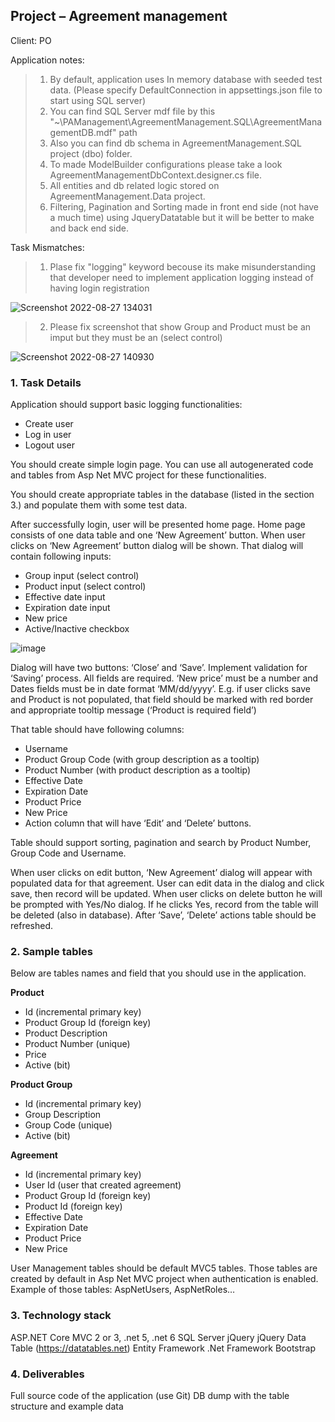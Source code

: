 ## Project – Agreement management
Client: PO

Application notes:
 > 1) By default, application uses In memory database with seeded test data. (Please specify DefaultConnection in appsettings.json file to start using SQL server)
 > 2)   You can find SQL Server mdf file by this "~\PAManagement\AgreementManagement.SQL\AgreementManagementDB.mdf" path
 > 3)   Also you can find db schema in AgreementManagement.SQL project (dbo) folder.
 > 4)   To made ModelBuilder configurations please take a look AgreementManagementDbContext.designer.cs file.
 > 5)   All entities and db related logic stored on AgreementManagement.Data project.
 > 6)   Filtering, Pagination and Sorting made in front end side (not have a much time) using JqueryDatatable but it will be better to make and back end side.

Task Mismatches:
 > 1) Plase fix "logging" keyword becouse its make misunderstanding that developer need to implement application logging instead of having login registration
 
  ![Screenshot 2022-08-27 134031](https://user-images.githubusercontent.com/20052422/187029003-8560fc37-4382-4b1c-9b29-215aaa515034.png)
 > 2) Please fix screenshot that show Group and Product must be an imput but they must be an (select control)
 
  ![Screenshot 2022-08-27 140930](https://user-images.githubusercontent.com/20052422/187028986-fe741221-6bea-4370-9c20-a58058ecd57e.png)

### 1. Task Details

Application should support basic logging functionalities:
  * Create user
  * Log in user
  * Logout user

You should create simple login page.
You can use all autogenerated code and tables from Asp Net MVC project for these functionalities.

You should create appropriate tables in the database (listed in the section 3.) and populate them
with some test data. 

After successfully login, user will be presented home page.
Home page consists of one data table and one ‘New Agreement’ button.
When user clicks on ‘New Agreement’ button dialog will be shown.
That dialog will contain following inputs:
 * Group input (select control)
 * Product input (select control)
 * Effective date input
 * Expiration date input
 * New price
 * Active/Inactive checkbox
 
 ![image](https://user-images.githubusercontent.com/20052422/186759675-4069c294-b903-42e9-8038-0b5bdb3715f9.png)

Dialog will have two buttons: ‘Close’ and ‘Save’. Implement validation for ‘Saving’ process. All fields
are required. ‘New price’ must be a number and Dates fields must be in date format ‘MM/dd/yyyy’.
E.g. if user clicks save and Product is not populated, that field should be marked with red border and
appropriate tooltip message (‘Product is required field’)

That table should have following columns:
  * Username
  * Product Group Code (with group description as a tooltip)
  * Product Number (with product description as a tooltip)
  * Effective Date
  * Expiration Date
  * Product Price
  * New Price
  * Action column that will have ‘Edit’ and ‘Delete’ buttons.
  
Table should support sorting, pagination and search by Product Number, Group Code and Username.

When user clicks on edit button, ‘New Agreement’ dialog will appear with populated data for that
agreement. User can edit data in the dialog and click save, then record will be updated.
When user clicks on delete button he will be prompted with Yes/No dialog. If he clicks Yes, record
from the table will be deleted (also in database).
After ‘Save’, ‘Delete’ actions table should be refreshed. 

### 2. Sample tables

Below are tables names and field that you should use in the application.

**Product** 
  * Id (incremental primary key)
  * Product Group Id (foreign key)
  * Product Description
  * Product Number (unique)
  * Price
  * Active (bit)
  
 **Product Group** 
  * Id (incremental primary key)
  * Group Description
  * Group Code (unique)
  * Active (bit)

 **Agreement** 
  * Id (incremental primary key)
  * User Id (user that created agreement)
  * Product Group Id (foreign key)
  * Product Id (foreign key)
  * Effective Date
  * Expiration Date
  * Product Price
  * New Price
  
User Management tables should be default MVC5 tables. Those tables are created by default in Asp
Net MVC project when authentication is enabled.
Example of those tables: AspNetUsers, AspNetRoles…

### 3. Technology stack
  ASP.NET Core MVC 2 or 3, .net 5, .net 6
  SQL Server
  jQuery
  jQuery Data Table (https://datatables.net)
  Entity Framework
  .Net Framework
  Bootstrap
  
### 4. Deliverables 
  Full source code of the application (use Git)
  DB dump with the table structure and example data
